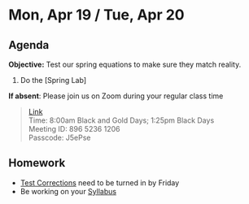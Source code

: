 Mon, Apr 19 / Tue, Apr 20  
==================    
  
Agenda    
---------    
**Objective:** Test our spring equations to make sure they match reality.
  
1. Do the [Spring Lab]

<!---
2. Work through [Equation of Motions with Desmos](https://avon.schoology.com/page/4872547273) problems.  
3. Notes on **Damping** and (if time permits) **SHM in a Pendulum**  
4. [Damping Animation](https://www.geogebra.org/m/sAAwEXgy)  
-->
  
**If absent**: Please join us on Zoom during your regular class time  
  
> [Link](https://us02web.zoom.us/j/89652361206?pwd=L3ZYQzBGNitFK0J6K1M4Nk1iM1dYQT09)    
> Time: 8:00am Black and Gold Days; 1:25pm Black Days  
> Meeting ID: 896 5236 1206    
> Passcode: J5ePse   
  
Homework     
-------------    
- [Test Corrections][correct] need to be turned in by Friday  
- Be working on your [Syllabus][syl]  
  
[correct]: https://avon.schoology.com/assignment/4835376289/  
[syl]: https://avon.schoology.com/course/2624603229/materials?f=369843503
<!--stackedit_data:
eyJoaXN0b3J5IjpbLTc5MzQ1NTU2MiwxMTk1MDU2MzE4LDIwMT
MwNTY1MzIsLTIxMTk5MzgwMjQsLTEyMjQ4ODI2NTQsLTMxODA0
NjQwMiwtMTc5Mjg4MjQ4LC00MTE1OTQ3NzksLTEzMDA2MDIzNz
MsLTEwMDE2OTUzMDQsMTE5MzY4NjAyNiwtMTc5ODEwMTY2LC0x
NDU4Njg5NTYyLC05MTc5Mjg0MjIsLTEyNDI1MjY2MTMsLTU1ND
I4MTM5NCwxOTU5MzYzMzYxLDI4MzM0NDk4NiwtMTY2MzY5MDA1
MiwxNzcwMDQ1NDMyXX0=
-->